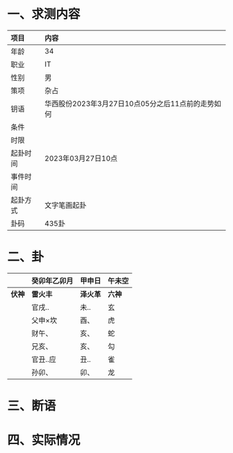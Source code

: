 # 一、求测内容
|项目|内容|
|:-|:-|
|年龄|34|
|职业|IT|
|性别|男|
|策项|杂占|
|钥语|华西股份2023年3月27日10点05分之后11点前的走势如何|
|条件||
|时限||
|起卦时间|2023年03月27日10点|
|事件时间||
|起卦方式|文字笔画起卦|
|卦码|435卦|

# 二、卦
||癸卯年乙卯月|甲申日|午未空|
|:-|:-|:-|:-|
|**伏神**|**雷火丰**|**泽火革**|**六神**|
||官戌..|未..|玄|
||父申×坎|酉、|虎|
||财午、|亥、|蛇|
||兄亥、|亥、|勾|
||官丑..应|丑..|雀|
||孙卯、|卯、|龙|


# 三、断语

# 四、实际情况